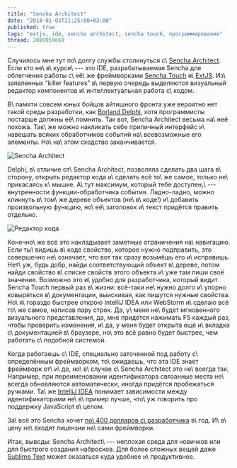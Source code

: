 ```yaml
---
title: "Sencha Architect"
date: "2014-01-03T21:25:00+03:00"
published: true
tags: "extjs, ide, sencha architect, sencha touch, программирование"
thread: 2089959669
---
```


Случилось мне тут по\ долгу службы столкнуться с\ [Sencha Architect]. Если кто не\ в\ курсе\ --- это IDE,
разрабатываемая Sencha для облегчения работы с\ её\ же фреймворками [Sencha Touch] и\ [ExtJS][extjs]. Из\ заявленных
“killer features” в\ первую очередь выделяются визуальный редактор компонентов и\ интеллектуальная работа с\ кодом.

В\ памяти совсем юных бойцов айтишного фронта уже вероятно нет такой среды разработки, как [Borland Delphi][delphi],
хотя программисты постарше должны её\ помнить. Так вот, Sencha Architect весьма на\ неё похожа. Так\ же можно накликать
себе приличный интерфейс и\ навешать всяких обработчиков событий на\ всевозможные его элементы. Но\ на\ этом сходство
заканчивается.

![Sencha Architect](/images/screenshots/sencha-architect-3-design.png "Sencha Architect")

Delphi, в\ отличие от\ Sencha Architect, позволяла сделать два шага в\ сторону, открыть редактор кода и\ сделать всё
то\ же самое, только не\ прикасаясь к\ мышке. А\ тут максимум, который тебе доступен,\ --- внутренности
функции-обработчика события. Ладно-ладно, можно кликнуть в\ том\ же дереве объектов (не\ в\ коде!) и\ добавить
произвольную функцию, но\ её\ заголовок и\ текст придётся править отдельно.

![Редактор кода](/images/screenshots/sencha-architect-3-code.png "Редактор кода")

Конечно\ же всё это накладывает заметные ограничения на\ навигацию. Если ты\ видишь в\ коде свойство, которое нужно
подправить, это совершенно не\ означает, что вот так сразу возьмёшь его и\ исправишь. Нет\ уж, будь добр, найди
соответствующий объект в\ дереве, потом найди свойство в\ списке свойств этого объекта и\ уже там пиши своё значение.
Возможно это и\ удобно для разработчика, который видит Sencha Touch первый раз в\ жизни: всё-таки не\ нужно долго
и\ упорно ковыряться в\ документации, выискивая, как пишутся нужные свойства. Но\ я\ гораздо быстрее открою IntelliJ
IDEA или WebStorm и\ сделаю всё то\ же самое, написав пару строк. Да, у\ меня не\ будет мгновенного визуального
представления, да, мне придётся нажимать F5 каждый раз, чтобы проверить изменения, и\ да, у меня будет открыта ещё
и\ вкладка с\ документацией в\ браузере, но\ это всё равно будет быстрее, чем работать с\ подобной системой.

Когда работаешь с\ IDE, специально заточенной под работу с\ определённым фреймворком, то\ ожидаешь, что эта IDE знает
фреймворк от\ и\ до, но\ в\ случае с\ Sencha Architect это не\ всегда так. Например, при переименовании идентификатора
связанные места не\ всегда обновляются автоматически, иногда придётся пробежаться ручками. Та\ же [IntelliJ IDEA]
понимает зависимости между идентификаторами не\ в\ пример лучше, что\ уж говорить про поддержку JavaScript в\ целом.

За\ всё это Sencha хочет [по\ 400 долларов с\ разработчика][price] в\ год. И\ в\ цену не\ входят лицензии на\ сами
фреймворки.

Итак, выводы: Sencha Architect\ --- неплохая среда для новичков или для быстрого создания набросков. Для более сложных
вещей даже [Sublime Text][sublime] может оказаться куда удобнее и\ продуктивнее.

[Sencha Architect]: https://www.sencha.com/products/architect/
[Sencha Touch]: http://www.sencha.com/products/touch/
[extjs]: http://www.sencha.com/products/extjs/
[delphi]: http://en.wikipedia.org/wiki/Embarcadero_Delphi
[price]: https://www.sencha.com/store/architect/
[sublime]: http://www.sublimetext.com/
[IntelliJ IDEA]: http://www.jetbrains.com/idea/
